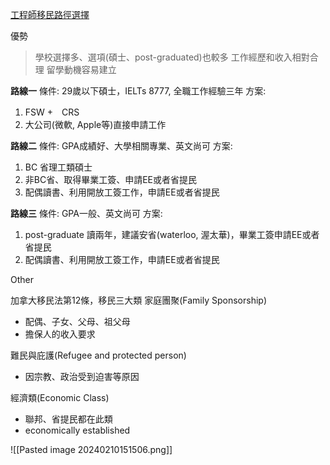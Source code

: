 [工程師移民路徑選擇](https://www.youtube.com/watch?v=7ChMDkdC8sw&list=PLGMrzTnCOjdRXjE9pQkYrN9sKRCYZJGoQ&index=7)

優勢
> 學校選擇多、選項(碩士、post-graduated)也較多
> 工作經歷和收入相對合理
> 留學動機容易建立

**路線一**
條件: 29歲以下碩士，IELTs 8777, 全職工作經驗三年
方案: 
1. FSW +　CRS 
2. 大公司(微軟, Apple等)直接申請工作

**路線二**
條件: GPA成績好、大學相關專業、英文尚可
方案: 
1. BC 省理工類碩士
2. 非BC省、取得畢業工簽、申請EE或者省提民
3. 配偶讀書、利用開放工簽工作，申請EE或者省提民

**路線三**
條件: GPA一般、英文尚可
方案: 
1. post-graduate 讀兩年，建議安省(waterloo, 渥太華)，畢業工簽申請EE或者省提民
2. 配偶讀書、利用開放工簽工作，申請EE或者省提民

 




Other 

加拿大移民法第12條，移民三大類
家庭團聚(Family Sponsorship)
- 配偶、子女、父母、祖父母
- 擔保人的收入要求

難民與庇護(Refugee and protected person)
- 因宗教、政治受到迫害等原因

經濟類(Economic Class)
- 聯邦、省提民都在此類
- economically established





![[Pasted image 20240210151506.png]]